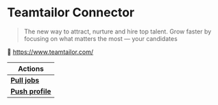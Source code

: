 
# Teamtailor Connector

> The new way to attract, nurture and hire top talent. Grow faster by focusing on what matters the most — your candidates


🔗 https://www.teamtailor.com/

| Actions |
| ------- |
| [**Pull jobs**](docs/pull_jobs.md) |
| [**Push profile**](docs/push_profile.md) |
